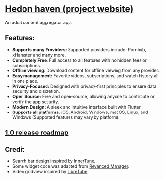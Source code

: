 # [Hedon haven (project website)](https://hedon-haven.github.io)
An adult content aggregator app.
## Features:
* **Supports many Providers:** Supported providers include: Pornhub, xHamster and many more.  
* **Completely Free:** Full access to all features with no hidden fees or subscriptions.  
* **Offline viewing:** Download content for offline viewing from any provider.  
* **Easy management:** Favorite videos, subscriptions, and watch history all in one place.  
* **Privacy-Focused:** Designed with privacy-first principles to ensure data security and discretion.  
* **Open Source:** Free and open-source, allowing anyone to contribute or verify the app security.  
* **Modern Design:** A sleek and intuitive interface built with Flutter.  
* **Supports all platforms:** iOS, Android, Windows, macOS, Linux, and Windows (Supported features may vary by platform).  


## **[1.0 release roadmap](https://github.com/orgs/Hedon-haven/projects/1)**

## Credit

* Search bar design inspired by [InnerTune](https://github.com/z-huang/InnerTune).  
* Some widget code was adapted from [Revanced Manager](https://github.com/ReVanced/revanced-manager).  
* Video gridview inspired by [LibreTube](https://libretube.dev/)
